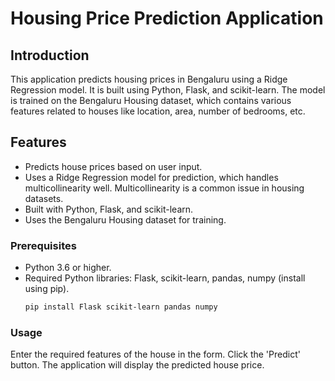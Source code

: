 # Housing Price Prediction Application
## Introduction

This application predicts housing prices in Bengaluru using a Ridge Regression model. It is built using Python, Flask, and scikit-learn. The model is trained on the Bengaluru Housing dataset, which contains various features related to houses like location, area, number of bedrooms, etc.

## Features

- Predicts house prices based on user input.
- Uses a Ridge Regression model for prediction, which handles multicollinearity well. Multicollinearity is a common issue in housing datasets.
- Built with Python, Flask, and scikit-learn.
- Uses the Bengaluru Housing dataset for training.

### Prerequisites

- Python 3.6 or higher.
- Required Python libraries: Flask, scikit-learn, pandas, numpy (install using pip).
  ```bash
  pip install Flask scikit-learn pandas numpy

### Usage
Enter the required features of the house in the form.
Click the 'Predict' button.
The application will display the predicted house price.
